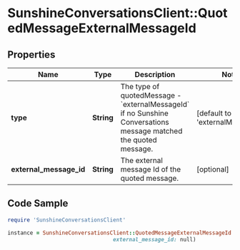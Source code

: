 # SunshineConversationsClient::QuotedMessageExternalMessageId

## Properties

Name | Type | Description | Notes
------------ | ------------- | ------------- | -------------
**type** | **String** | The type of quotedMessage - &#x60;externalMessageId&#x60; if no Sunshine Conversations message matched the quoted message. | [default to &#39;externalMessageId&#39;]
**external_message_id** | **String** | The external message Id of the quoted message. | [optional] 

## Code Sample

```ruby
require 'SunshineConversationsClient'

instance = SunshineConversationsClient::QuotedMessageExternalMessageId.new(type: null,
                                 external_message_id: null)
```


